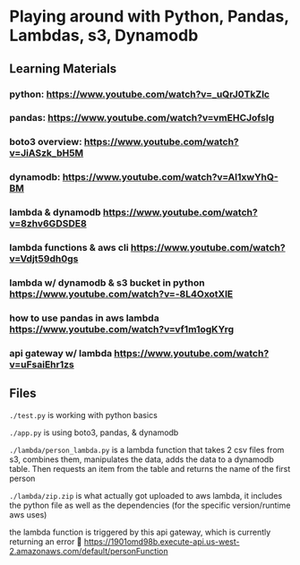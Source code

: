 # Playing around with Python, Pandas, Lambdas, s3, Dynamodb

## Learning Materials 
### python: https://www.youtube.com/watch?v=_uQrJ0TkZlc
### pandas: https://www.youtube.com/watch?v=vmEHCJofslg
### boto3 overview: https://www.youtube.com/watch?v=JiASzk_bH5M
### dynamodb: https://www.youtube.com/watch?v=Al1xwYhQ-BM
### lambda & dynamodb https://www.youtube.com/watch?v=8zhv6GDSDE8
### lambda functions & aws cli https://www.youtube.com/watch?v=Vdjt59dh0gs
### lambda w/ dynamodb & s3 bucket in python https://www.youtube.com/watch?v=-8L4OxotXlE
### how to use pandas in aws lambda https://www.youtube.com/watch?v=vf1m1ogKYrg
### api gateway w/ lambda https://www.youtube.com/watch?v=uFsaiEhr1zs

## Files 
`./test.py` is working with python basics

`./app.py` is using boto3, pandas, & dynamodb

`./lambda/person_lambda.py` is a lambda function that takes 2 csv files from s3, combines them, manipulates the data, adds the data to a dynamodb table. Then requests an item from the table and returns the name of the first person

`./lambda/zip.zip` is what actually got uploaded to aws lambda, it includes the python file as well as the dependencies (for the specific version/runtime aws uses) 

the lambda function is triggered by this api gateway, which is currently returning an error 🙂 https://1901omd98b.execute-api.us-west-2.amazonaws.com/default/personFunction